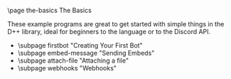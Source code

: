 \page the-basics The Basics

These example programs are great to get started with simple things in the D++ library, ideal for beginners to the language or to the Discord API.

* \subpage firstbot "Creating Your First Bot"
* \subpage embed-message "Sending Embeds"
* \subpage attach-file "Attaching a file"
* \subpage webhooks "Webhooks"
